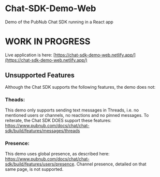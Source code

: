 # Chat-SDK-Demo-Web
Demo of the PubNub Chat SDK running in a React app

# WORK IN PROGRESS

Live application is here: [https://chat-sdk-demo-web.netlify.app/](https://chat-sdk-demo-web.netlify.app/)


## Unsupported Features

Although the Chat SDK supports the following features, the demo does not:

### Theads:
This demo only supports sending text messages in Threads, i.e. no mentioned users or channels, no reactions and no pinned messages.  To reiterate, the Chat SDK DOES support these features: https://www.pubnub.com/docs/chat/chat-sdk/build/features/messages/threads 


### Presence:
This demo uses global presence, as described here: https://www.pubnub.com/docs/chat/chat-sdk/build/features/users/presence.  Channel presence, detailed on that same page, is not supported.